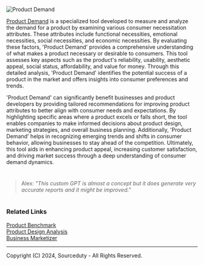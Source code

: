 ![Product Demand](https://github.com/sourceduty/Product_Demand/assets/123030236/4e285660-aa88-4ed0-b55f-a748b26d7ab8)

[Product Demand](https://chatgpt.com/g/g-d5kkMZSIk-product-demand) is a specialized tool developed to measure and analyze the demand for a product by examining various consumer necessitation attributes. These attributes include functional necessities, emotional necessities, social necessities, and economic necessities. By evaluating these factors, 'Product Demand' provides a comprehensive understanding of what makes a product necessary or desirable to consumers. This tool assesses key aspects such as the product's reliability, usability, aesthetic appeal, social status, affordability, and value for money. Through this detailed analysis, 'Product Demand' identifies the potential success of a product in the market and offers insights into consumer preferences and trends.

'Product Demand' can significantly benefit businesses and product developers by providing tailored recommendations for improving product attributes to better align with consumer needs and expectations. By highlighting specific areas where a product excels or falls short, the tool enables companies to make informed decisions about product design, marketing strategies, and overall business planning. Additionally, 'Product Demand' helps in recognizing emerging trends and shifts in consumer behavior, allowing businesses to stay ahead of the competition. Ultimately, this tool aids in enhancing product appeal, increasing customer satisfaction, and driving market success through a deep understanding of consumer demand dynamics.

#

> Alex: *"This custom GPT is almost a concept but it does generate very accurate reports and it might be improved."*

#
### Related Links

[Product Benchmark](https://github.com/sourceduty/Product_Benchmark)
<br>
[Product Design Analysis](https://github.com/sourceduty/Product_Design_Analysis)
<br>
[Business Marketizer](https://github.com/sourceduty/Business_Marketizer)

***
Copyright (C) 2024, Sourceduty - All Rights Reserved.
